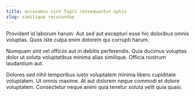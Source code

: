 ```yaml
---
title: accusamus sint fugit consequuntur optio
slug: similique recusandae
---
```


Provident id laborum harum. Aut sed aut excepturi esse hic doloribus omnis voluptas. Quos iste culpa enim dolorem qui corrupti harum.

Numquam sint vel officiis aut in debitis perferendis. Quia ducimus voluptas dolor ut soluta voluptatibus minima alias similique. Officia nostrum laudantium aut.

Dolores sed nihil temporibus iusto voluptatem minima libero cupiditate voluptatem. Ut omnis maxime. At aut dolorem neque commodi et dolore voluptatem. Consectetur neque animi quia tenetur soluta velit quia quasi.
